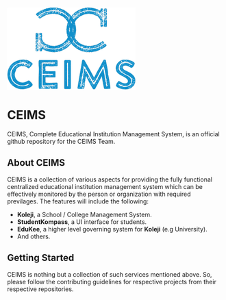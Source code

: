 ![CEIMS LOGO](https://raw.githubusercontent.com/CEIMS/.github/main/profile/CEIMS-LOGO.png)

# CEIMS

CEIMS, Complete Educational Institution Management System, is an official github repository for the CEIMS Team.

## About CEIMS

CEIMS is a collection of various aspects for providing the fully functional centralized educational institution management system which can be effectively monitored by the person or organization with required previlages. The features will include the following:

- **Koleji**, a School / College Management System.
- **StudentKompass**, a UI interface for students.
- **EduKee**, a higher level governing system for **Koleji** (e.g University).
- And others.

## Getting Started

CEIMS is nothing but a collection of such services mentioned above. So, please follow the contributing guidelines for respective projects from their respective repositories.
